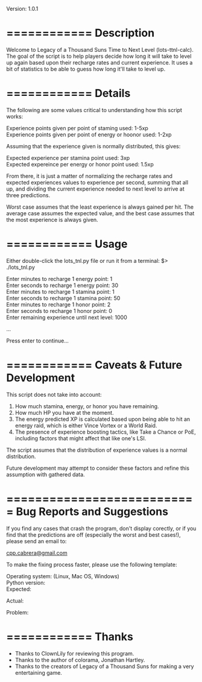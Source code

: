 Version: 1.0.1

============
Description
============
Welcome to Legacy of a Thousand Suns Time to Next Level
(lots-ttnl-calc). The goal of the script is to help players decide how
long it will take to level up again based upon their recharge rates
and current experience. It uses a bit of statistics to be able to
guess how long it'll take to level up.

============
Details
============
The following are some values critical to understanding how this
script works:

Experience points given per point of staming used: 1-5xp  
Experience points given per point of energy or hoonor used: 1-2xp  

Assuming that the experience given is normally distributed, this
gives:

Expected experience per stamina point used: 3xp  
Expected expereince per energy or honor point used: 1.5xp  

From there, it is just a matter of normalizing the recharge rates and
expected experiences values to experience per second, summing that all
up, and dividing the current experience needed to next level to arrive
at three predictions.

Worst case assumes that the least experience is always gained per
hit. The average case assumes the expected value, and the best case
assumes that the most experience is always given.

============
Usage
============
Either double-click the lots_tnl.py file or run it from a terminal:
$> ./lots_tnl.py

Enter minutes to recharge 1 energy point: 1  
Enter seconds to recharge 1 energy point: 30  
Enter minutes to recharge 1 stamina point: 1  
Enter seconds to recharge 1 stamina point: 50  
Enter minutes to recharge 1 honor point: 2  
Enter seconds to recharge 1 honor point: 0  
Enter remaining experience until next level: 1000  

...

Press enter to continue...

============
Caveats & Future Development
============
This script does not take into account:

1. How much stamina, energy, or honor you have remaining.
2. How much HP you have at the moment.
3. The energy predicted XP is calculated based upon being able to hit
   an energy raid, which is either Vince Vortex or a World Raid.
4. The presence of experience boosting tactics, like Take a Chance or
   PoE, including factors that might affect that like one's LSI.

The script assumes that the distribution of experience values is a normal distribution.

Future development may attempt to consider these factors and refine
this assumption with gathered data.

===========================
Bug Reports and Suggestions
===========================

If you find any cases that crash the program, don't display corectly,
or if you find that the predictions are off (especially the worst and
best cases!), please send an email to:

cpp.cabrera@gmail.com

To make the fixing process faster, please use the following template:

Operating system: (Linux, Mac OS, Windows)  
Python version:  
Expected:  

Actual:  

Problem:  


============
Thanks
============

* Thanks to ClownLily for reviewing this program.
* Thanks to the author of colorama, Jonathan Hartley.
* Thanks to the creators of Legacy of a Thousand Suns for making a very
  entertaining game.

